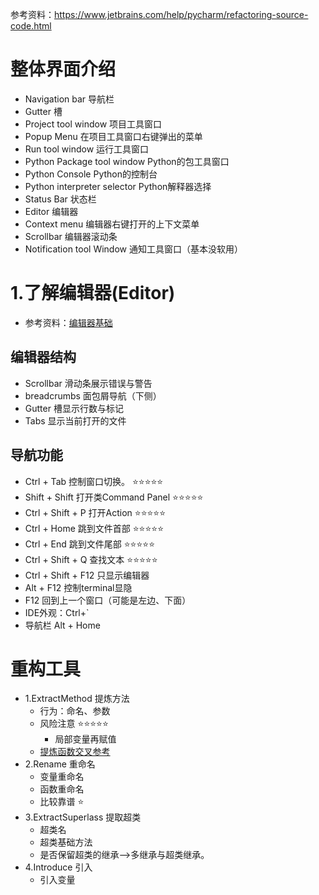 

参考资料：https://www.jetbrains.com/help/pycharm/refactoring-source-code.html

# 整体界面介绍
- Navigation bar 导航栏
- Gutter 槽
- Project tool window 项目工具窗口
- Popup Menu 在项目工具窗口右键弹出的菜单
- Run tool window 运行工具窗口
- Python Package tool window Python的包工具窗口
- Python Console Python的控制台
- Python interpreter selector Python解释器选择
- Status Bar 状态栏
- Editor 编辑器
- Context menu 编辑器右键打开的上下文菜单
- Scrollbar 编辑器滚动条
- Notification tool Window 通知工具窗口（基本没软用）


# 1.了解编辑器(Editor)
- 参考资料：[编辑器基础](https://www.jetbrains.com/help/pycharm/using-code-editor.html)


## 编辑器结构
- Scrollbar 滑动条展示错误与警告
- breadcrumbs 面包屑导航（下侧）
- Gutter 槽显示行数与标记
- Tabs 显示当前打开的文件


## 导航功能
- Ctrl + Tab 控制窗口切换。 ⭐⭐⭐⭐⭐
- Shift + Shift 打开类Command Panel  ⭐⭐⭐⭐⭐
- Ctrl + Shift + P 打开Action ⭐⭐⭐⭐⭐
- Ctrl + Home 跳到文件首部 ⭐⭐⭐⭐⭐
- Ctrl + End 跳到文件尾部 ⭐⭐⭐⭐⭐
- Ctrl + Shift + Q 查找文本 ⭐⭐⭐⭐⭐
- Ctrl + Shift + F12 只显示编辑器
- Alt + F12 控制terminal显隐
- F12 回到上一个窗口（可能是左边、下面）
- IDE外观：Ctrl+`
- 导航栏 Alt + Home


# 重构工具
- 1.ExtractMethod 提炼方法
  - 行为：命名、参数
  - 风险注意 ⭐⭐⭐⭐⭐
    - 局部变量再赋值
  - [提炼函数交叉参考](../../书籍相关/重构相关书籍/《重构》.md#61-提炼函数)
- 2.Rename 重命名
  - 变量重命名
  - 函数重命名
  - 比较靠谱 ⭐
- 3.ExtractSuperlass 提取超类
  - 超类名
  - 超类基础方法
  - 是否保留超类的继承-->多继承与超类继承。
- 4.Introduce 引入
  - 引入变量


